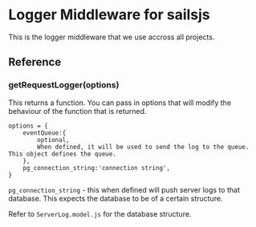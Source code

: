 # Logger Middleware for sailsjs

This is the logger middleware that we use accross all projects. 



## Reference
### getRequestLogger(options)

This returns a function. You can pass in options that will modify the behaviour of the function that is returned. 

```
options = {
	eventQueue:{
		optional,
		When defined, it will be used to send the log to the queue. This object defines the queue. 
	},
	pg_connection_string:'connection string', 
}
```


`pg_connection_string` - this when defined will push server logs to that database. This expects the database to be of a certain structure. 

Refer to `ServerLog.model.js` for the database structure. 